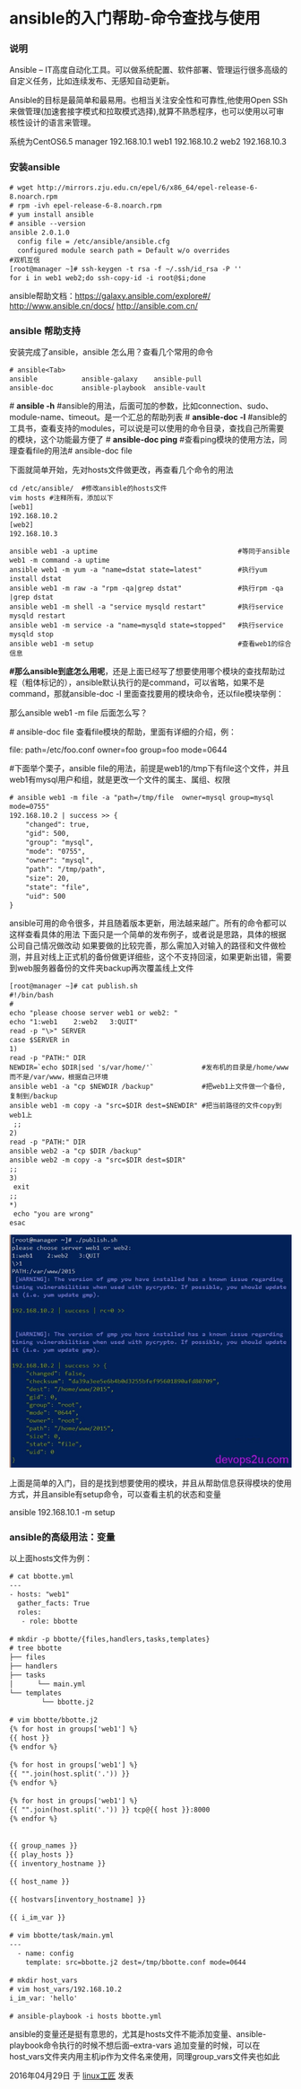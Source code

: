 # ansible的入门帮助-命令查找与使用

### 说明

Ansible – IT高度自动化工具。可以做系统配置、软件部署、管理运行很多高级的自定义任务，比如连续发布、无感知自动更新。

Ansible的目标是最简单和最易用。也相当关注安全性和可靠性,他使用Open SSh来做管理(加速套接字模式和拉取模式选择),就算不熟悉程序，也可以使用以可审核性设计的语言来管理。

系统为CentOS6.5
manager 192.168.10.1
web1      192.168.10.2
web2      192.168.10.3

### 安装ansible

```
# wget http://mirrors.zju.edu.cn/epel/6/x86_64/epel-release-6-8.noarch.rpm
# rpm -ivh epel-release-6-8.noarch.rpm
# yum install ansible
# ansible --version
ansible 2.0.1.0
  config file = /etc/ansible/ansible.cfg
  configured module search path = Default w/o overrides
#双机互信
[root@manager ~]# ssh-keygen -t rsa -f ~/.ssh/id_rsa -P ''
for i in web1 web2;do ssh-copy-id -i root@$i;done
```

ansible帮助文档：<https://galaxy.ansible.com/explore#/>     <http://www.ansible.cn/docs/>     <http://ansible.com.cn/>

### ansible 帮助支持

安装完成了ansible，ansible 怎么用？查看几个常用的命令

```
# ansible<Tab>
ansible           ansible-galaxy    ansible-pull
ansible-doc       ansible-playbook  ansible-vault
```

\# **ansible -h**              #ansible的用法，后面可加的参数，比如connection、sudo、module-name、timeout。是一个汇总的帮助列表
\# **ansible-doc -l**       #ansible的工具书，查看支持的modules，可以说是可以使用的命令目录，查找自己所需要的模块，这个功能最方便了
\# **ansible-doc ping**  #查看ping模块的使用方法，同理查看file的用法# ansible-doc file

下面就简单开始，先对hosts文件做更改，再查看几个命令的用法

```
cd /etc/ansible/  #修改ansible的hosts文件
vim hosts #注释所有，添加以下
[web1]
192.168.10.2
[web2]
192.168.10.3
```

```
ansible web1 -a uptime                                   #等同于ansible web1 -m command -a uptime
ansible web1 -m yum -a "name=dstat state=latest"         #执行yum install dstat
ansible web1 -m raw -a "rpm -qa|grep dstat"              #执行rpm -qa |grep dstat
ansible web1 -m shell -a "service mysqld restart"        #执行service mysqld restart
ansible web1 -m service -a "name=mysqld state=stopped"   #执行service mysqld stop 
ansible web1 -m setup                                    #查看web1的综合信息
```

**#那么ansible到底怎么用呢**，还是上面已经写了想要使用哪个模块的查找帮助过程（粗体标记的），ansible默认执行的是command，可以省略，如果不是command，那就ansible-doc -l 里面查找要用的模块命令，还以file模块举例：

那么ansible web1 -m file 后面怎么写？

\# ansible-doc file 查看file模块的帮助，里面有详细的介绍，例：

file: path=/etc/foo.conf owner=foo group=foo mode=0644

\#下面举个栗子，ansible file的用法，前提是web1的/tmp下有file这个文件，并且web1有mysql用户和组，就是更改一个文件的属主、属组、权限

```
# ansible web1 -m file -a "path=/tmp/file  owner=mysql group=mysql mode=0755"
192.168.10.2 | success >> {
    "changed": true, 
    "gid": 500, 
    "group": "mysql", 
    "mode": "0755", 
    "owner": "mysql", 
    "path": "/tmp/path", 
    "size": 20, 
    "state": "file", 
    "uid": 500
}
```

ansible可用的命令很多，并且随着版本更新，用法越来越广。所有的命令都可以这样查看具体的用法
下面只是一个简单的发布例子，或者说是思路，具体的根据公司自己情况做改动
如果要做的比较完善，那么需加入对输入的路径和文件做检测，并且对线上正式机的备份做更详细些，这个不支持回滚，如果更新出错，需要到web服务器备份的文件夹backup再次覆盖线上文件

```
[root@manager ~]# cat publish.sh 
#!/bin/bash
#
echo "please choose server web1 or web2: "
echo "1:web1    2:web2   3:QUIT"
read -p "\>" SERVER
case $SERVER in
1)
read -p "PATH:" DIR
NEWDIR=`echo $DIR|sed 's/var/home/'`            #发布机的目录是/home/www而不是/var/www，根据自己环境
ansible web1 -a "cp $NEWDIR /backup"            #把web1上文件做一个备份,复制到/backup
ansible web1 -m copy -a "src=$DIR dest=$NEWDIR" #把当前路径的文件copy到web1上
 ;;
2)
read -p "PATH:" DIR
ansible web2 -a "cp $DIR /backup"
ansible web2 -m copy -a "src=$DIR dest=$DIR"
;;
3)
 exit
;;
*)
 echo "you are wrong"
esac
```

![ansible的入门帮助-命令查找与使用 - 第1张  | linux工匠|关注运维自动化|Python开发|linux高可用集群|数据库维护|性能提优|系统架构](../images/2016/04/ansible-1.jpg)

上面是简单的入门，目的是找到想要使用的模块，并且从帮助信息获得模块的使用方式，并且ansible有setup命令，可以查看主机的状态和变量

ansible 192.168.10.1 -m setup

### **ansible的高级用法：变量**

以上面hosts文件为例：

```
# cat bbotte.yml
---
- hosts: "web1"
  gather_facts: True
  roles:
   - role: bbotte
 
# mkdir -p bbotte/{files,handlers,tasks,templates}
# tree bbotte
├── files
├── handlers
├── tasks
│      └── main.yml
└── templates
        └── bbotte.j2
 
# vim bbotte/bbotte.j2
{% for host in groups['web1'] %}
{{ host }}
{% endfor %}
 
{% for host in groups['web1'] %}
{{ "".join(host.split('.')) }}
{% endfor %}
 
{% for host in groups['web1'] %}
{{ "".join(host.split('.')) }} tcp@{{ host }}:8000
{% endfor %}
 
 
{{ group_names }}
{{ play_hosts }}
{{ inventory_hostname }}
 
{{ host_name }}
 
{{ hostvars[inventory_hostname] }}
 
{{ i_im_var }}
 
# vim bbotte/task/main.yml
---
  - name: config
    template: src=bbotte.j2 dest=/tmp/bbotte.conf mode=0644
 
# mkdir host_vars
# vim host_vars/192.168.10.2
i_im_var: 'hello'
 
# ansible-playbook -i hosts bbotte.yml
```

ansible的变量还是挺有意思的，尤其是hosts文件不能添加变量、ansible-playbook命令执行的时候不想后面–extra-vars 追加变量的时候，可以在host_vars文件夹内用主机ip作为文件名来使用，同理group_vars文件夹也如此

2016年04月29日 于 [linux工匠](http://www.bbotte.com/) 发表











